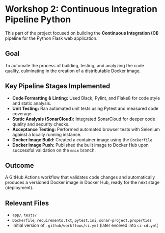 # Workshop 2: Continuous Integration Pipeline Python

This part of the project focused on building the **Continuous Integration (CI)** pipeline for the Python Flask web application.

## Goal

To automate the process of building, testing, and analyzing the code quality, culminating in the creation of a distributable Docker image.

## Key Pipeline Stages Implemented

*   **Code Formatting & Linting:** Used Black, Pylint, and Flake8 for code style and static analysis.
*   **Unit Testing:** Ran automated unit tests using Pytest and measured code coverage.
*   **Static Analysis (SonarCloud):** Integrated SonarCloud for deeper code quality and security checks.
*   **Acceptance Testing:** Performed automated browser tests with Selenium against a locally running instance.
*   **Docker Image Build:** Created a container image using the `Dockerfile`.
*   **Docker Image Push:** Published the built image to Docker Hub upon successful validation on the `main` branch.

## Outcome

A GitHub Actions workflow that validates code changes and automatically produces a versioned Docker image in Docker Hub, ready for the next stage (deployment).

## Relevant Files

*   `app/`, `tests/` 
*   `Dockerfile`, `requirements.txt`, `pytest.ini`, `sonar-project.properties`
*   Initial version of `.github/workflows/ci.yml` (later evolved into `ci-cd.yml`)